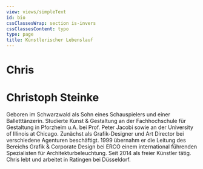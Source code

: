 ```yaml
---
view: views/simpleText
id: bio
cssClassesWrap: section is-invers
cssClassesContent: typo
type: page
title: Künstlerischer Lebenslauf
---
```

# Chris  

# Christoph Steinke

Geboren im Schwarzwald als Sohn eines Schauspielers und einer Balletttänzerin. Studierte Kunst & Gestaltung an der Fachhochschule für Gestaltung in Pforzheim u.A. bei Prof. Peter Jacobi sowie an der University of Illinois at Chicago. Zunächst als Grafik-Designer und Art Director bei verschiedene Agenturen beschäftigt. 1999 übernahm er die Leitung des Bereichs Grafik & Corporate Design bei ERCO einem international führenden Spezialisten für Architekturbeleuchtung.  Seit 2014 als freier Künstler tätig. Chris lebt und arbeitet in Ratingen bei Düsseldorf.

